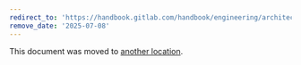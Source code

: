 ```yaml
---
redirect_to: 'https://handbook.gitlab.com/handbook/engineering/architecture/design-documents/cells/http_routing_service/'
remove_date: '2025-07-08'
---
```


This document was moved to [another location](https://handbook.gitlab.com/handbook/engineering/architecture/design-documents/cells/http_routing_service/).

<!-- This redirect file can be deleted after <2025-07-08>. -->
<!-- Redirects that point to other docs in the same project expire in three months. -->
<!-- Redirects that point to docs in a different project or site (for example, link is not relative and starts with `https:`) expire in one year. -->
<!-- Before deletion, see: https://docs.gitlab.com/ee/development/documentation/redirects.html -->
